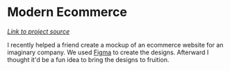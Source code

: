 # Modern Ecommerce

[_Link to project source_](https://github.com/nkooman/the-showcase/tree/master/src/projects/modern-ecommerce)

I recently helped a friend create a mockup of an ecommerce website for an imaginary company. We used [Figma](https://www.figma.com/) to create the designs. Afterward I thought it'd be a fun idea to bring the designs to fruition.
